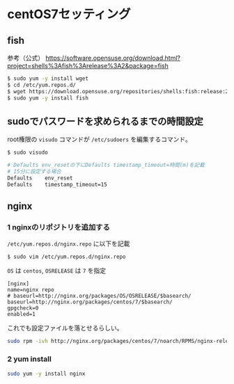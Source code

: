 # centOS7セッティング

## fish
参考（公式）
https://software.opensuse.org/download.html?project=shells%3Afish%3Arelease%3A2&package=fish

```sh
$ sudo yum -y install wget
$ cd /etc/yum.repos.d/
$ wget https://download.opensuse.org/repositories/shells:fish:release:2/CentOS_7/shells:fish:release:2.repo
$ sudo yum -y install fish
```

## sudoでパスワードを求められるまでの時間設定
root権限の `visudo` コマンドが `/etc/sudoers` を編集するコマンド。

```sh
$ sudo visudo
```

```sh
# Defaults env_resetの下にDefaults timestamp_timeout=時間(m)を記載
# 15分に設定する場合
Defaults    env_reset
Defaults    timestamp_timeout=15
```

## nginx
### 1 nginxのリポジトリを追加する
`/etc/yum.repos.d/nginx.repo` に以下を記載

```
$ sudo vim /etc/yum.repos.d/nginx.repo
```

`OS` は `centos`, `OSRELEASE` は `7` を指定

```
[nginx]
name=nginx repo
# baseurl=http://nginx.org/packages/OS/OSRELEASE/$basearch/
baseurl=http://nginx.org/packages/centos/7/$basearch/
gpgcheck=0
enabled=1
```

これでも設定ファイルを落とせるらしい。

```sh
sudo rpm -ivh http://nginx.org/packages/centos/7/noarch/RPMS/nginx-release-centos-7-0.el7.ngx.noarch.rpm
```

### 2 yum install
```sh
sudo yum -y install nginx
```
